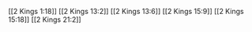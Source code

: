 [[2 Kings 1:18]]
[[2 Kings 13:2]]
[[2 Kings 13:6]]
[[2 Kings 15:9]]
[[2 Kings 15:18]]
[[2 Kings 21:2]]

